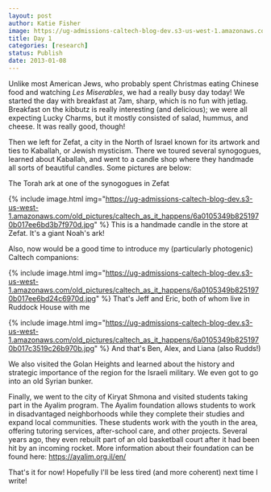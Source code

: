 ```yaml
---
layout: post
author: Katie Fisher
image: https://ug-admissions-caltech-blog-dev.s3-us-west-1.amazonaws.com/old_pictures/caltech_as_it_happens/6a0105349b8251970b017c3519cd87970b.jpg
title: Day 1
categories: [research]
status: Publish
date: 2013-01-08
---
```



Unlike most American Jews, who probably spent Christmas eating Chinese food and watching *Les Miserables*, we had a really busy day today! We started the day with breakfast at 7am, sharp, which is no fun with jetlag. Breakfast on the kibbutz is really interesting (and delicious); we were all expecting Lucky Charms, but it mostly consisted of salad, hummus, and cheese. It was really good, though!

Then we left for Zefat, a city in the North of Israel known for its artwork and ties to Kaballah, or Jewish mysticism. There we toured several synogogues, learned about Kaballah, and went to a candle shop where they handmade all sorts of beautiful candles. Some pictures are below:

The Torah ark at one of the synogogues in Zefat


{% include image.html img="https://ug-admissions-caltech-blog-dev.s3-us-west-1.amazonaws.com/old_pictures/caltech_as_it_happens/6a0105349b8251970b017ee6bd3b7f970d.jpg" %}
This is a handmade candle in the store at Zefat. It's a giant Noah's ark!

Also, now would be a good time to introduce my (particularly photogenic) Caltech companions:


{% include image.html img="https://ug-admissions-caltech-blog-dev.s3-us-west-1.amazonaws.com/old_pictures/caltech_as_it_happens/6a0105349b8251970b017ee6bd24c6970d.jpg" %}
That's Jeff and Eric, both of whom live in Ruddock House with me


{% include image.html img="https://ug-admissions-caltech-blog-dev.s3-us-west-1.amazonaws.com/old_pictures/caltech_as_it_happens/6a0105349b8251970b017c3519c26b970b.jpg" %}
And that's Ben, Alex, and Liana (also Rudds!)

We also visited the Golan Heights and learned about the history and strategic importance of the region for the Israeli military. We even got to go into an old Syrian bunker. 

Finally, we went to the city of Kiryat Shmona and visited students taking part in the Ayalim program. The Ayalim foundation allows students to work in disadvantaged neighborhoods while they complete their studies and expand local communities. These students work with the youth in the area, offering tutoring services, after-school care, and other projects. Several years ago, they even rebuilt part of an old basketball court after it had been hit by an incoming rocket. More information about their foundation can be found here: https://ayalim.org.il/en/

That's it for now! Hopefully I'll be less tired (and more coherent) next time I write!

